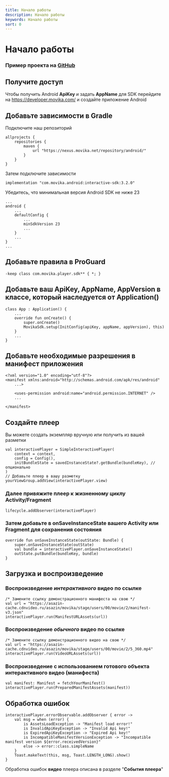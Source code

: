 ```yaml
---
title: Начало работы
description: Начало работы
keywords: Начало работы
sort: 0
---
```


# Начало работы

###  Пример проекта на [GitHub](https://github.com/movika/android.sdk.sample.movika.com)

## Получите доступ

Чтобы получить Android **ApiKey** и задать **AppName** для SDK перейдите на https://developer.movika.com/ и создайте приложение Android

## Добавьте зависимости в Gradle

Подключите наш репозиторий

```
allprojects {
    repositories {
        maven {
            url "https://nexus.movika.net/repository/android/"
        }
    }
}
```

Затем подключите зависимости

```
implementation "com.movika.android:interactive-sdk:3.2.0"
```
Убедитесь, что минимальная версия Android SDK не ниже 23
```
...
android {
    ...
    defaultConfig {
        ...
        minSdkVersion 23
        ...
    }
    ...
}
...
```
## Добавьте правила в ProGuard
```
-keep class com.movika.player.sdk** { *; }
```
## Добавьте ваш ApiKey, AppName, AppVersion в классе, который наследуется от Application()

```
class App : Application() {
	...
    override fun onCreate() {
        super.onCreate()
        MovikaSdk.setup(InitConfig(apiKey, appName, appVersion), this)
    }
    ...
}
```
## Добавьте необходимые разрешения в манифест приложения

```
<?xml version="1.0" encoding="utf-8"?>
<manifest xmlns:android="http://schemas.android.com/apk/res/android"
    ...>

    <uses-permission android:name="android.permission.INTERNET" />
    ...

</manifest>
```

## Создайте плеер

Вы можете создать экземпляр вручную или получить из вашей разметки

```
val interactivePlayer = SimpleInteractivePlayer(
	context = context,
	config = Config(),
	initBundleState = savedInstanceState?.getBundle(bundleKey), // опционально
)
// Добавьте плеер в вашу разметку
yourViewGroup.addView(interactivePlayer.view)
```

### Далее привяжите плеер к жизненному циклу Activity/Fragment

```
lifecycle.addObserver(interactivePlayer)
```

### Затем добавьте в onSaveInstanceState вашего Activity или Fragment для сохранения состояния

```
override fun onSaveInstanceState(outState: Bundle) {
    super.onSaveInstanceState(outState)
    val bundle = interactivePlayer.onSaveInstanceState()
    outState.putBundle(bundleKey, bundle)
}
```

## Загрузка и воспроизведение

### Воспроизведение _интерактивного_ видео по ссылке
```
/* Замените ссылку демонстрационного манифеста на свою */
val url = "https://asazin-cache.cdnvideo.ru/asazin/movika/stage/users/00/movie/2/manifest-v3.json"
interactivePlayer.run(ManifestURLAssets(url))
```

### Воспроизведение _обычного_ видео по ссылке
```
/* Замените ссылку демонстрационного видео на свою */
val url = "https://asazin-cache.cdnvideo.ru/asazin/movika/stage/users/00/movie/2/5_360.mp4"
interactivePlayer.run(VideoURLAssets(url))
```

### Воспроизведение с использованием готового объекта интерактивного видео (манифеста)
```
val manifest: Manifest = fetchYourManifest()
interactivePlayer.run(PreparedManifestAssets(manifest))
```

## Обработка ошибок

```
interactivePlayer.errorObservable.addObserver { error ->
    val msg = when (error) {
        is AssetsLoadException -> "Manifest load error!"
        is InvalidApiKeyException -> "Invalid Api key!"
        is ExpiredApiKeyException -> "Expired Api key!"
        is IncompatibleManifestVersionException -> "Incompatible manifest version ${error.receivedVersion}"
        else -> error::class.simpleName
    }
    Toast.makeText(this, msg, Toast.LENGTH_LONG).show()
}
```

Обработка ошибок **видео** плеера описана в разделе "**События плеера**"